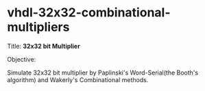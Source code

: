 # vhdl-32x32-combinational-multipliers

Title: **32x32 bit Multiplier**

Objective:

Simulate 32x32 bit multiplier by Paplinski's Word-Serial(the Booth's algorithm) and Wakerly's Combinational methods. 

